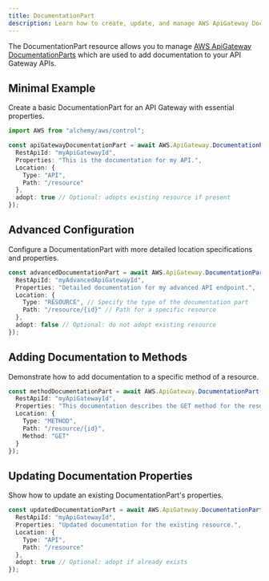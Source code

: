 ```yaml
---
title: DocumentationPart
description: Learn how to create, update, and manage AWS ApiGateway DocumentationParts using Alchemy Cloud Control.
---
```


The DocumentationPart resource allows you to manage [AWS ApiGateway DocumentationParts](https://docs.aws.amazon.com/apigateway/latest/userguide/) which are used to add documentation to your API Gateway APIs.

## Minimal Example

Create a basic DocumentationPart for an API Gateway with essential properties.

```ts
import AWS from "alchemy/aws/control";

const apiGatewayDocumentationPart = await AWS.ApiGateway.DocumentationPart("basicDocumentationPart", {
  RestApiId: "myApiGatewayId",
  Properties: "This is the documentation for my API.",
  Location: {
    Type: "API",
    Path: "/resource"
  },
  adopt: true // Optional: adopts existing resource if present
});
```

## Advanced Configuration

Configure a DocumentationPart with more detailed location specifications and properties.

```ts
const advancedDocumentationPart = await AWS.ApiGateway.DocumentationPart("advancedDocumentationPart", {
  RestApiId: "myAdvancedApiGatewayId",
  Properties: "Detailed documentation for my advanced API endpoint.",
  Location: {
    Type: "RESOURCE", // Specify the type of the documentation part
    Path: "/resource/{id}" // Path for a specific resource
  },
  adopt: false // Optional: do not adopt existing resource
});
```

## Adding Documentation to Methods

Demonstrate how to add documentation to a specific method of a resource.

```ts
const methodDocumentationPart = await AWS.ApiGateway.DocumentationPart("methodDocumentationPart", {
  RestApiId: "myApiGatewayId",
  Properties: "This documentation describes the GET method for the resource.",
  Location: {
    Type: "METHOD",
    Path: "/resource/{id}",
    Method: "GET"
  }
});
```

## Updating Documentation Properties

Show how to update an existing DocumentationPart's properties.

```ts
const updatedDocumentationPart = await AWS.ApiGateway.DocumentationPart("updatedDocumentationPart", {
  RestApiId: "myApiGatewayId",
  Properties: "Updated documentation for the existing resource.",
  Location: {
    Type: "API",
    Path: "/resource"
  },
  adopt: true // Optional: adopt if already exists
});
```